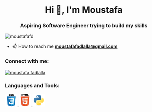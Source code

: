 <h1 align="center">Hi 👋, I'm Moustafa</h1>
<h3 align="center">Aspiring Software Engineer trying to build my skills</h3>

<p align="left"> <img src="https://komarev.com/ghpvc/?username=moustafafd&label=Profile%20views&color=0e75b6&style=flat" alt="moustafafd" /> </p>

- 📫 How to reach me **moustafafadlalla@gmail.com**

<h3 align="left">Connect with me:</h3>
<p align="left">
<a href="https://linkedin.com/in/moustafafad" target="blank"><img align="center" src="https://raw.githubusercontent.com/rahuldkjain/github-profile-readme-generator/master/src/images/icons/Social/linked-in-alt.svg" alt="moustafa fadlalla" height="30" width="40" /></a>
</p>

<h3 align="left">Languages and Tools:</h3>
<p align="left"> <a href="https://www.w3schools.com/css/" target="_blank" rel="noreferrer"> <img src="https://raw.githubusercontent.com/devicons/devicon/master/icons/css3/css3-original-wordmark.svg" alt="css3" width="40" height="40"/> </a> <a href="https://www.w3.org/html/" target="_blank" rel="noreferrer"> <img src="https://raw.githubusercontent.com/devicons/devicon/master/icons/html5/html5-original-wordmark.svg" alt="html5" width="40" height="40"/> </a> <a href="https://www.python.org" target="_blank" rel="noreferrer"> <img src="https://raw.githubusercontent.com/devicons/devicon/master/icons/python/python-original.svg" alt="python" width="40" height="40"/> </a> </p>
